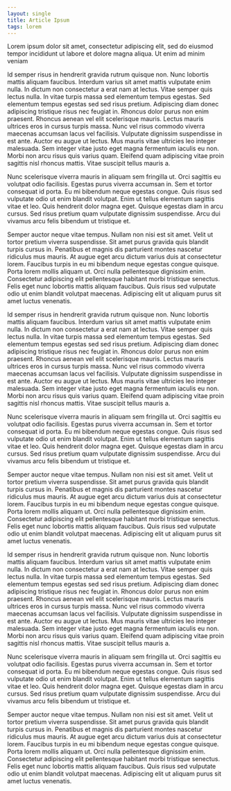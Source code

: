 ```yaml
---
layout: single
title: Article Ipsum
tags: lorem
---
```


Lorem ipsum dolor sit amet, consectetur adipiscing elit, sed do eiusmod tempor
incididunt ut labore et dolore magna aliqua. Ut enim ad minim veniam

Id semper risus in hendrerit gravida rutrum quisque non. Nunc lobortis mattis
aliquam faucibus. Interdum varius sit amet mattis vulputate enim nulla. In
dictum non consectetur a erat nam at lectus. Vitae semper quis lectus nulla. In
vitae turpis massa sed elementum tempus egestas. Sed elementum tempus egestas
sed sed risus pretium. Adipiscing diam donec adipiscing tristique risus nec
feugiat in. Rhoncus dolor purus non enim praesent. Rhoncus aenean vel elit
scelerisque mauris. Lectus mauris ultrices eros in cursus turpis massa. Nunc
vel risus commodo viverra maecenas accumsan lacus vel facilisis. Vulputate
dignissim suspendisse in est ante. Auctor eu augue ut lectus. Mus mauris vitae
ultricies leo integer malesuada. Sem integer vitae justo eget magna fermentum
iaculis eu non. Morbi non arcu risus quis varius quam. Eleifend quam adipiscing
vitae proin sagittis nisl rhoncus mattis. Vitae suscipit tellus mauris a.

Nunc scelerisque viverra mauris in aliquam sem fringilla ut. Orci sagittis eu
volutpat odio facilisis. Egestas purus viverra accumsan in. Sem et tortor
consequat id porta. Eu mi bibendum neque egestas congue. Quis risus sed
vulputate odio ut enim blandit volutpat. Enim ut tellus elementum sagittis
vitae et leo. Quis hendrerit dolor magna eget. Quisque egestas diam in arcu
cursus. Sed risus pretium quam vulputate dignissim suspendisse. Arcu dui
vivamus arcu felis bibendum ut tristique et.

Semper auctor neque vitae tempus. Nullam non nisi est sit amet. Velit ut tortor
pretium viverra suspendisse. Sit amet purus gravida quis blandit turpis cursus
in. Penatibus et magnis dis parturient montes nascetur ridiculus mus mauris. At
augue eget arcu dictum varius duis at consectetur lorem. Faucibus turpis in eu
mi bibendum neque egestas congue quisque. Porta lorem mollis aliquam ut. Orci
nulla pellentesque dignissim enim. Consectetur adipiscing elit pellentesque
habitant morbi tristique senectus. Felis eget nunc lobortis mattis aliquam
faucibus. Quis risus sed vulputate odio ut enim blandit volutpat maecenas.
Adipiscing elit ut aliquam purus sit amet luctus venenatis.

Id semper risus in hendrerit gravida rutrum quisque non. Nunc lobortis mattis
aliquam faucibus. Interdum varius sit amet mattis vulputate enim nulla. In
dictum non consectetur a erat nam at lectus. Vitae semper quis lectus nulla. In
vitae turpis massa sed elementum tempus egestas. Sed elementum tempus egestas
sed sed risus pretium. Adipiscing diam donec adipiscing tristique risus nec
feugiat in. Rhoncus dolor purus non enim praesent. Rhoncus aenean vel elit
scelerisque mauris. Lectus mauris ultrices eros in cursus turpis massa. Nunc
vel risus commodo viverra maecenas accumsan lacus vel facilisis. Vulputate
dignissim suspendisse in est ante. Auctor eu augue ut lectus. Mus mauris vitae
ultricies leo integer malesuada. Sem integer vitae justo eget magna fermentum
iaculis eu non. Morbi non arcu risus quis varius quam. Eleifend quam adipiscing
vitae proin sagittis nisl rhoncus mattis. Vitae suscipit tellus mauris a.

Nunc scelerisque viverra mauris in aliquam sem fringilla ut. Orci sagittis eu
volutpat odio facilisis. Egestas purus viverra accumsan in. Sem et tortor
consequat id porta. Eu mi bibendum neque egestas congue. Quis risus sed
vulputate odio ut enim blandit volutpat. Enim ut tellus elementum sagittis
vitae et leo. Quis hendrerit dolor magna eget. Quisque egestas diam in arcu
cursus. Sed risus pretium quam vulputate dignissim suspendisse. Arcu dui
vivamus arcu felis bibendum ut tristique et.

Semper auctor neque vitae tempus. Nullam non nisi est sit amet. Velit ut tortor
pretium viverra suspendisse. Sit amet purus gravida quis blandit turpis cursus
in. Penatibus et magnis dis parturient montes nascetur ridiculus mus mauris. At
augue eget arcu dictum varius duis at consectetur lorem. Faucibus turpis in eu
mi bibendum neque egestas congue quisque. Porta lorem mollis aliquam ut. Orci
nulla pellentesque dignissim enim. Consectetur adipiscing elit pellentesque
habitant morbi tristique senectus. Felis eget nunc lobortis mattis aliquam
faucibus. Quis risus sed vulputate odio ut enim blandit volutpat maecenas.
Adipiscing elit ut aliquam purus sit amet luctus venenatis.


Id semper risus in hendrerit gravida rutrum quisque non. Nunc lobortis mattis
aliquam faucibus. Interdum varius sit amet mattis vulputate enim nulla. In
dictum non consectetur a erat nam at lectus. Vitae semper quis lectus nulla. In
vitae turpis massa sed elementum tempus egestas. Sed elementum tempus egestas
sed sed risus pretium. Adipiscing diam donec adipiscing tristique risus nec
feugiat in. Rhoncus dolor purus non enim praesent. Rhoncus aenean vel elit
scelerisque mauris. Lectus mauris ultrices eros in cursus turpis massa. Nunc
vel risus commodo viverra maecenas accumsan lacus vel facilisis. Vulputate
dignissim suspendisse in est ante. Auctor eu augue ut lectus. Mus mauris vitae
ultricies leo integer malesuada. Sem integer vitae justo eget magna fermentum
iaculis eu non. Morbi non arcu risus quis varius quam. Eleifend quam adipiscing
vitae proin sagittis nisl rhoncus mattis. Vitae suscipit tellus mauris a.

Nunc scelerisque viverra mauris in aliquam sem fringilla ut. Orci sagittis eu
volutpat odio facilisis. Egestas purus viverra accumsan in. Sem et tortor
consequat id porta. Eu mi bibendum neque egestas congue. Quis risus sed
vulputate odio ut enim blandit volutpat. Enim ut tellus elementum sagittis
vitae et leo. Quis hendrerit dolor magna eget. Quisque egestas diam in arcu
cursus. Sed risus pretium quam vulputate dignissim suspendisse. Arcu dui
vivamus arcu felis bibendum ut tristique et.

Semper auctor neque vitae tempus. Nullam non nisi est sit amet. Velit ut tortor
pretium viverra suspendisse. Sit amet purus gravida quis blandit turpis cursus
in. Penatibus et magnis dis parturient montes nascetur ridiculus mus mauris. At
augue eget arcu dictum varius duis at consectetur lorem. Faucibus turpis in eu
mi bibendum neque egestas congue quisque. Porta lorem mollis aliquam ut. Orci
nulla pellentesque dignissim enim. Consectetur adipiscing elit pellentesque
habitant morbi tristique senectus. Felis eget nunc lobortis mattis aliquam
faucibus. Quis risus sed vulputate odio ut enim blandit volutpat maecenas.
Adipiscing elit ut aliquam purus sit amet luctus venenatis.

